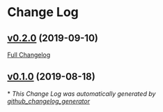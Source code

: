 # Change Log

## [v0.2.0](https://github.com/kevinjalbert/notion-scripts/tree/v0.2.0) (2019-09-10)
[Full Changelog](https://github.com/kevinjalbert/notion-scripts/compare/v0.1.0...v0.2.0)

## [v0.1.0](https://github.com/kevinjalbert/notion-scripts/tree/v0.1.0) (2019-08-18)


\* *This Change Log was automatically generated by [github_changelog_generator](https://github.com/skywinder/Github-Changelog-Generator)*